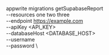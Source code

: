 appwrite migrations getSupabaseReport \
        --resources one two three \
        --endpoint https://example.com \
        --apiKey <API_KEY> \
        --databaseHost <DATABASE_HOST> \
        --username <USERNAME> \
        --password <PASSWORD> \

